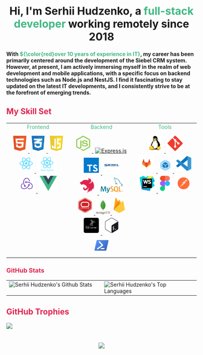 # <div align="center">Hi, I'm Serhii Hudzenko, a <span style="color:#41b883;">full-stack developer</span> working remotely since 2018 </div>

#### <div  align="left">With <span style="color:#41b883;">${\color{red}over 10 years of experience in IT}</span>, my career has been primarily centered around the development of the Siebel CRM system. However, at present, I am actively immersing myself in the realm of web development and mobile applications, with a specific focus on backend technologies such as Node.js and NestJS. I find it fascinating to stay updated on the latest IT developments, and I consistently strive to be at the forefront of emerging trends.

## <span style="color:#e0234e;">My Skill Set</span>

<table><tr><td valign="top" width="33%" align="center">

<div style="color: #41b883; margin-bottom: 10px;" align="center" color=" #41b883">Frontend</div>
<div>
<a href="https://en.wikipedia.org/wiki/HTML5" target="_blank"><img style="margin: 5px" src="./img/frontend/html5.svg" alt="HTML5" height="40" />
</a>
<a href="https://www.w3schools.com/css/" target="_blank"><img style="margin: 5px" src="./img/frontend/css3.svg" alt="CSS3" height="40" />
</a>
<a href="https://www.javascript.com/" target="_blank"><img style="margin: 5px" src="./img/frontend/javascript.svg" alt="JavaScript" height="40" />
</a>
<a href="https://reactjs.org/" target="_blank"><img style="margin: 5px" src="./img/frontend/react.svg" alt="React" height="40" />
</a>
<a href="https://reactnative.dev/" target="_blank"><img style="margin: 5px" src="./img/frontend/react-native.svg" alt="React Native" height="40" />
</a>
<a href="https://redux.js.org/" target="_blank"><img style="margin: 5px" src="./img/frontend/redux.svg" alt="Redux" height="40" />
</a>
<a href="https://vuejs.org/" target="_blank"><img style="margin: 5px" src="./img/frontend/vue.svg" alt="Vue.js" height="40" />
</a>
</div>

</td><td valign="top" width="33%" align="center">
<div style="color: #41b883; margin-bottom: 10px;" align="center">Backend</div>
<div>
<div align="center">
<a href="https://nodejs.org/" target="_blank"><img style="margin: 5px" src="./img/backend/nodejs.svg" alt="Node.js" height="40" />
</a>
<a href="https://expressjs.com/" target="_blank"><img style="margin: 5px" src="https://profilinator.rishav.dev/skills-assets/express-original-wordmark.svg" alt="Express.js" height="40" />
</a>
<a href="https://www.typescriptlang.org/" target="_blank"><img style="margin: 5px" src="./img/backend/typescript.svg" alt="TypeScript" height="40" />
</a>
<a href="https://www.oracle.com/cx/siebel/" target="_blank"><img style="margin: 5px" src="./img/backend/siebel.svg" alt="Siebel CRM" height="40" />
</a>
<a href="https://nestjs.com/" target="_blank"><img style="margin: 5px" src="./img/backend/nestjs.svg" alt="NestJS" height="40" />
</a>
<a href="https://www.mysql.com/" target="_blank"><img style="margin: 5px" src="./img/backend/db/mysql.svg" alt="MySQL" height="40" />
</a>
<a href="https://www.oracle.com/in/index.html" target="_blank"><img style="margin: 5px" src="./img/backend/db/oracle-db.svg" alt="Oracle" height="40" />
</a>
<a href="https://www.mongodb.com/" target="_blank"><img style="margin: 105pxpx" src="./img/backend/db/mongodb.svg" alt="MongoDB" height="40" />
</a>
<a href="https://firebase.google.com/" target="_blank"><img style="margin: 5px" src="./img/backend/db/firebase.svg" alt="Firebase" height="40" />
</a>
<a href="https://www.microsoft.com/en-us/sql-server/" target="_blank"><img style="margin: 5px" src="./img/backend/db/mssql.png" alt="MSSql" height="40" />
</a>
<a href="https://www.gnu.org/software/bash/" target="_blank"><img style="margin: 5px" src="./img/backend/bash.svg" alt="Bash" height="40" />
</a>
<a href="https://learn.microsoft.com/en-us/powershell/" target="_blank"><img style="margin: 5px" src="./img/backend/powershell.png" alt="Powershell" height="40" />
</a>
</div>

</td><td valign="top" width="33%" align="center">
<div style="color: #41b883; margin-bottom: 10px;" align="center">Tools</div>
<div>
<div align="center">
<a href="https://www.linux.org/" target="_blank"><img style="margin: 5px" src="./img/devops/os/linux.svg" alt="Linux" height="40" />
</a>
<a href="https://github.com/" target="_blank"><img style="margin: 5px" src="./img/devops/tools/github.svg" alt="Git" height="40" />
</a>
<a href="https://about.gitlab.com/" target="_blank"><img style="margin: 5px" src="./img/devops/tools/gitlab.svg" alt="GitLab" height="40" />
</a>
<a href="https://webpack.js.org/" target="_blank"><img style="margin: 5px" src="./img/devops/tools/webpack.svg" alt="Webpack" height="30" />
</a>
<a href="https://code.visualstudio.com/" target="_blank"><img style="margin: 5px" src="./img/devops/tools/vscode.svg" alt="VS Code" height="40" />
</a>
<a href="https://www.jetbrains.com/webstorm/" target="_blank"><img style="margin: 5px" src="./img/devops/tools/webshtorm.svg" alt="Webstorm" height="40" />
</a>
<a href="https://www.figma.com/community/" target="_blank"><img style="margin: 5px" src="./img/frontend/figma.svg" alt="Figma" height="40" /></a>
<a href="https://www.postman.com/" target="_blank"><img style="margin: 5px" src="./img/frontend/postman.svg" alt="Postman" height="40" />
</a>
</div>

</td></tr></table>

<!-- Instuction to modify charts https://github.com/anuraghazra/github-readme-stats?tab=readme-ov-file#customization -->

### <span style="color:#e0234e;">GitHub Stats</span>

<table align="center" width="100%"><tr><td valign="top" width="50%" align="center>
<a href="https://github.com/gudzsv" height="100%">
<img  alt="Serhii Hudzenko's Github Stats" src="https://github-readme-stats.vercel.app/api?username=gudzsv&title_color=e0234e&text_bold=true&text_color=33a9dc&show_icons=true&icon_color=e0234e&ring_color=e0234e&bg_color=0d1117&hide_border=true&border_radius=6&border_color=30363d"/>
</a>
</td><td valign="top" width="50%" align="center>
<a href="https://github.com/gudzsv" height="100%">
<img alt="Serhii Hudzenko's Top Languages" src="https://github-readme-stats.vercel.app/api/top-langs/?username=gudzsv&langs_count=8&count_private=true&layout=compact&title_color=e0234e&text_bold=false&text_color=33a9dc&bg_color=0d1117&hide_border=true&border_radius=6&border_color=30363d" />
</a>
</td></tr></table>

<!-- <b>Note:</b> Top languages is only a metric of the languages my public code consists of and doesn't reflect experience or skill level.-->

## <span style="color:#e0234e;">GitHub Trophies</span>

![](https://github-profile-trophy.vercel.app/?username=gudzsv&theme=radical&no-frame=false&no-bg=true&margin-w=4)

<br/>
<div align="center">
<img src="https://komarev.com/ghpvc/?username=gudzsv&&style=flat-square" align="center" />
</div>

<!--
**gudzsv/gudzsv** is a ✨ _special_ ✨ repository because its `README.md` (this file) appears on your GitHub profile.

Here are some ideas to get you started:

- 🔭 I’m currently working on ...
- 🌱 I’m currently learning ...
- 👯 I’m looking to collaborate on ...
- 🤔 I’m looking for help with ...
- 💬 Ask me about ...
- 📫 How to reach me: ...
- 😄 Pronouns: ...
- ⚡ Fun fact: ...
-->
